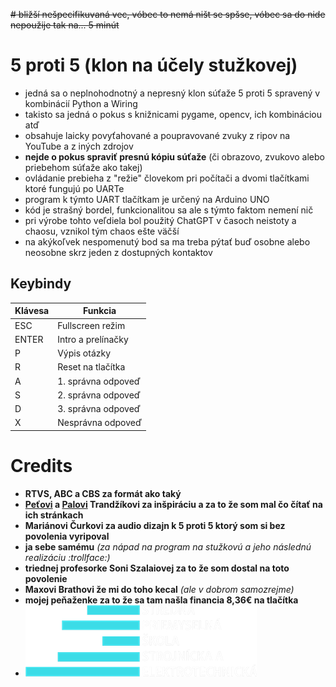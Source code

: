 ~~# bližší nešpecifikuvaná vec, vóbec to nemá ništ se spšse, vóbec sa do nide nepoužije tak na... 5 minút~~
# 5 proti 5 (klon na účely stužkovej)
* jedná sa o neplnohodnotný a nepresný klon súťaže 5 proti 5 spravený v kombinácií Python a Wiring
* takisto sa jedná o pokus s knižnicami pygame, opencv, ich kombináciou atď
* obsahuje laicky povyťahované a poupravované zvuky z ripov na YouTube a z iných zdrojov
* **nejde o pokus spraviť presnú kópiu súťaže** (či obrazovo, zvukovo alebo priebehom súťaže ako takej)
* ovládanie prebieha z "režie" človekom pri počítači a dvomi tlačítkami ktoré fungujú po UARTe
* program k týmto UART tlačítkam je určený na Arduino UNO
* kód je strašný bordel, funkcionalitou sa ale s týmto faktom nemení nič
* pri výrobe tohto veľdiela bol použitý ChatGPT v časoch neistoty a chaosu, vznikol tým chaos ešte väčší
* na akýkoľvek nespomenutý bod sa ma treba pýtať buď osobne alebo neosobne skrz jeden z dostupných kontaktov

## Keybindy
| Klávesa  | Funkcia            |
|---------|--------------------|
| ESC     | Fullscreen režim   |
| ENTER   | Intro a prelínačky |
| P       | Výpis otázky       |
| R       | Reset na tlačítka  |
| A       | 1. správna odpoveď |
| S       | 2. správna odpoveď |
| D       | 3. správna odpoveď |
| X       | Nesprávna odpoveď  |




# Credits
* **RTVS, ABC a CBS za formát ako taký**
* **[Peťovi](https://trandzik.com) a [Palovi](https://trandzik.sk) Trandžíkovi za inšpiráciu a za to že som mal čo čítať na ich stránkach**
* **Mariánovi Čurkovi za audio dizajn k 5 proti 5 ktorý som si bez povolenia vyripoval**
* **ja sebe samému** *(za nápad na program na stužkovú a jeho následnú realizáciu :trollface:)*
* **triednej profesorke Soni Szalaiovej za to že som dostal na toto povolenie**
* **Maxovi Brathovi že mi do toho kecal** *(ale v dobrom samozrejme)*
* **mojej peňaženke za to že sa tam našla financia 8,36€ na tlačítka**
* ![logo SPŠSE](https://github.com/TheMorc/5proti5-klon/blob/master/images/spsse370.png?raw=true)